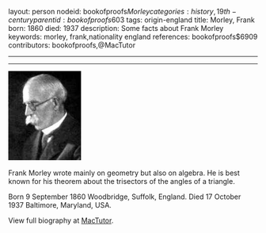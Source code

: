 layout: person
nodeid: bookofproofs$Morley
categories: history,19th-century
parentid: bookofproofs$603
tags: origin-england
title: Morley, Frank
born: 1860
died: 1937
description: Some facts about Frank Morley
keywords: morley, frank,nationality england
references: bookofproofs$6909
contributors: bookofproofs,@MacTutor

---


---

![Morley.jpg](https://github.com/bookofproofs/bookofproofs.github.io/blob/main/_sources/_assets/images/portraits/Morley.jpg?raw=true)

Frank Morley wrote mainly on geometry but also on algebra. He is best known for his theorem about the trisectors of the angles of a triangle.

Born 9 September 1860 Woodbridge, Suffolk, England. Died 17 October 1937 Baltimore, Maryland, USA.


View full biography at [MacTutor](https://mathshistory.st-andrews.ac.uk/Biographies/Morley/).